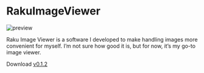 # RakuImageViewer
![preview](https://github.com/user-attachments/assets/c7ad468a-7b2e-49b7-90eb-908990884c86)

Raku Image Viewer is a software I developed to make handling images more convenient for myself. I’m not sure how good it is, but for now, it’s my go-to image viewer.

Download [v0.1.2](https://github.com/B5JsXzojyO/RakuImageViewer/releases/download/v0.1.2/rkiv_v.0.1.2.zip)
